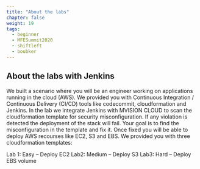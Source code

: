 ```yaml
---
title: "About the labs"
chapter: false
weight: 19
tags:
  - beginner
  - MFESummit2020
  - shiftleft
  - boubker
---
```

## About the labs with Jenkins

We built a scenario where you will be an engineer working on applications running in the cloud (AWS). We provided you with Continuous Integration / Continuous Delivery (CI/CD) tools like codecommit, cloudformation and Jenkins. In the lab we integrate Jenkins with MVISION CLOUD to scan the cloudformation template for security misconfiguration. If any violation is detected the deployment of the stack will fail. Your goal is to find the misconfiguration in the template and fix it. Once fixed you will be able to deploy AWS recourses like EC2, S3 and EBS.
We provided you with three cloudformation templates:

Lab 1:  Easy – Deploy EC2
Lab2:  Medium – Deploy S3
Lab3:  Hard – Deploy EBS volume



 
